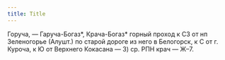 ```yaml
---
title: Title
---
```


Горуча, — Гаруча-Богаз*, Крача-Богаз* горный проход к СЗ от нп Зеленогорье
(Алушт.) по старой дороге из него в Белогорск, к С от г. Куроча, к Ю от Верхнего
Кокасана — 3) ср. РПН крач — Ж–7.
